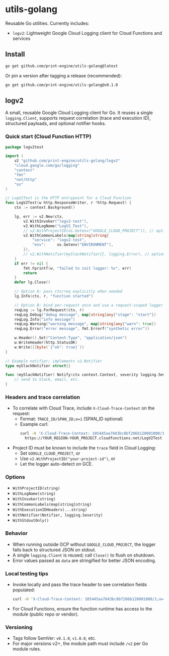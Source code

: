 # utils-golang

Reusable Go utilities. Currently includes:

- `logv2`: Lightweight Google Cloud Logging client for Cloud Functions and services

## Install

```bash
go get github.com/print-engine/utils-golang@latest
```

Or pin a version after tagging a release (recommended):

```bash
go get github.com/print-engine/utils-golang@v0.1.0
```

## logv2

A small, reusable Google Cloud Logging client for Go. It reuses a single `logging.Client`, supports request correlation (trace and execution ID), structured payloads, and optional notifier hooks.

### Quick start (Cloud Function HTTP)

```go
package logv2test

import (
    v2 "github.com/print-engine/utils-golang/logv2"
    "cloud.google.com/go/logging"
    "context"
    "fmt"
    "net/http"
    "os"
)

// LogV2Test is the HTTP entrypoint for a Cloud Function
func LogV2Test(w http.ResponseWriter, r *http.Request) {
    ctx := context.Background()

    lg, err := v2.New(ctx,
        v2.WithInvoker("logv2-test"),
        v2.WithLogName("LogV2_Test"),
        // v2.WithProjectID(os.Getenv("GOOGLE_CLOUD_PROJECT")), // optional; auto-detected if omitted
        v2.WithCommonLabels(map[string]string{
            "service": "logv2-test",
            "env":     os.Getenv("ENVIRONMENT"),
        }),
        // v2.WithNotifier(mySlackNotifier{}, logging.Error), // optional
    )
    if err != nil {
        fmt.Fprintf(w, "failed to init logger: %v", err)
        return
    }
    defer lg.Close()

    // Option A: pass ctx/req explicitly when needed
    lg.Info(ctx, r, "function started")

    // Option B: bind per-request once and use a request-scoped logger
    reqLog := lg.ForRequest(ctx, r)
    reqLog.Debug("debug message", map[string]any{"stage": "start"})
    reqLog.Info("info message")
    reqLog.Warning("warning message", map[string]any{"warn": true})
    reqLog.Error("error message", fmt.Errorf("synthetic error"))

    w.Header().Set("Content-Type", "application/json")
    w.WriteHeader(http.StatusOK)
    w.Write([]byte(`{"ok": true}`))
}

// Example notifier; implements v2.Notifier
type mySlackNotifier struct{}

func (mySlackNotifier) Notify(ctx context.Context, severity logging.Severity, executionID string, message string, payload any) {
    // send to Slack, email, etc.
}
```

### Headers and trace correlation

- To correlate with Cloud Trace, include `X-Cloud-Trace-Context` on the request:
  - Format: `TRACE_ID/SPAN_ID;o=1` (SPAN_ID optional)
  - Example curl:
    ```bash
    curl -H 'X-Cloud-Trace-Context: 105445aa7843bc8bf206b120001000/1;o=1' \
      https://YOUR_REGION-YOUR_PROJECT.cloudfunctions.net/LogV2Test
    ```
- Project ID must be known to include the `trace` field in Cloud Logging:
  - Set `GOOGLE_CLOUD_PROJECT`, or
  - Use `v2.WithProjectID("your-project-id")`, or
  - Let the logger auto-detect on GCE.

### Options

- `WithProjectID(string)`
- `WithLogName(string)`
- `WithInvoker(string)`
- `WithCommonLabels(map[string]string)`
- `WithExecutionIDHeaders(...string)`
- `WithNotifier(Notifier, logging.Severity)`
- `WithStdoutOnly()`

### Behavior

- When running outside GCP without `GOOGLE_CLOUD_PROJECT`, the logger falls back to structured JSON on stdout.
- A single `logging.Client` is reused; call `Close()` to flush on shutdown.
- Error values passed as `data` are stringified for better JSON encoding.

### Local testing tips

- Invoke locally and pass the trace header to see correlation fields populated:
  ```bash
  curl -H 'X-Cloud-Trace-Context: 105445aa7843bc8bf206b120001000/1;o=1' localhost:8080
  ```
- For Cloud Functions, ensure the function runtime has access to the module (public repo or vendor).

### Versioning

- Tags follow SemVer: `v0.1.0`, `v1.0.0`, etc.
- For major versions v2+, the module path must include `/v2` per Go module rules.
